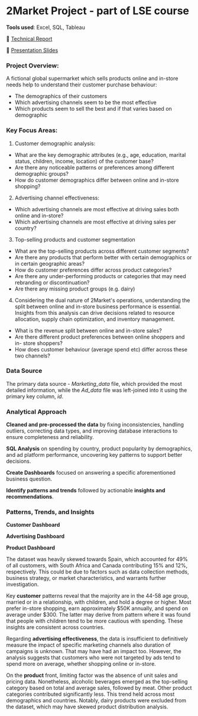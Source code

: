 # 2Market Project - part of LSE course

**Tools used**: Excel, SQL, Tableau

📂 [Technical Report](Cepure_Jurgita_.pdf)

📂 [Presentation Slides](2Market_Presentation.pdf)


### Project Overview:
A fictional global supermarket which sells products online and in-store needs help to understand their customer purchase behaviour:

- The demographics of their customers 
- Which advertising channels seem to be the most effective
- Which products seem to sell the best and if that varies based on demographic

### Key Focus Areas:
1. Customer demographic analysis:
- What are the key demographic attributes (e.g., age, education, marital
status, children, income, location) of the customer base?
- Are there any noticeable patterns or preferences among different
demographic groups?
- How do customer demographics differ between online and in-store
shopping?
2. Advertising channel effectiveness:
- Which advertising channels are most effective at driving sales both
online and in-store?
- Which advertising channels are most effective at driving sales per
country?
3. Top-selling products and customer segmentation
- What are the top-selling products across different customer segments?
- Are there any products that perform better with certain demographics or
in certain geographic areas?
- How do customer preferences differ across product categories?
- Are there any under-performing products or categories that may need
rebranding or discontinuation?
- Are there any missing product groups (e.g. dairy)
4. Considering the dual nature of 2Market's operations, understanding the split
between online and in-store business performance is essential. Insights from
this analysis can drive decisions related to resource allocation, supply chain
optimization, and inventory management.
- What is the revenue split between online and in-store sales?
- Are there different product preferences between online shoppers and in-
store shoppers?
- How does customer behaviour (average spend etc) differ across these
two channels?

### Data Source
The primary data source - *Marketing_data* file, which provided the most detailed information, while the *Ad_data* file was left-joined into it using the primary key column, *id*.

### Analytical Approach 

**Cleaned and pre-processed the data** by fixing inconsistencies, handling outliers, correcting data types, and improving database interactions to ensure completeness and reliability.

**SQL Analysis** on spending by country, product popularity by demographics, and ad platform performance, uncovering key patterns to support better decisions.

**Create Dashboards** focused on answering a specific aforementioned business question.

**Identify patterns and trends** followed by actionable **insights and recommendations**.

### Patterns, Trends, and Insights

**Customer Dashboard**



**Advertising Dashboard**



**Product Dashboard**





The dataset was heavily skewed towards Spain, which accounted for 49% of all customers, with South Africa and Canada contributing 15% and 12%, respectively. This could be due to factors such as data collection methods, business strategy, or market characteristics, and warrants further investigation.

Key **customer** patterns reveal that the majority are in the 44-58 age group, married or in a relationship, with children, and hold a degree or higher. Most prefer in-store shopping, earn approximately $50K annually, and spend on average under $300. The latter may derive from pattern where it was found that people with children tend to be more cautious with spending. These insights are consistent across countries.

Regarding **advertising effectiveness**, the data is insufficient to definitively measure the impact of specific marketing channels also duration of campaigns is unknown. That may have had an impact too. However, the analysis suggests that customers who were not targeted by ads tend to spend more on average, whether shopping online or in-store.

On the **product** front, limiting factor was the absence of unit sales and pricing data. Nonetheless, alcoholic beverages emerged as the top-selling category based on total and average sales, followed by meat. Other product categories contributed significantly less. This trend held across most demographics and countries. Notably, dairy products were excluded from the dataset, which may have skewed product distribution analysis.
